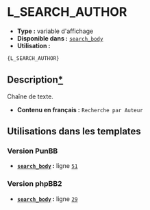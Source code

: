 # L_SEARCH_AUTHOR
* __Type :__ variable d'affichage
* __Disponible dans :__ [`search_body`](../tpl/var/search_body.md#readme)
* __Utilisation :__

```html
{L_SEARCH_AUTHOR}
```

## Description[*](https://fa-tvars.appspot.com/var/L_SEARCH_AUTHOR)
Chaîne de texte.

* __Contenu en français :__ `Recherche par Auteur`

## Utilisations dans les templates

### Version PunBB
* __[`search_body`](../tpl/var/search_body.md#readme) :__ ligne [`51`](../tpl/src/punbb/search_body.tpl#L51)

### Version phpBB2
* __[`search_body`](../tpl/var/search_body.md#readme) :__ ligne [`29`](../tpl/src/subsilver/search_body.tpl#L29)